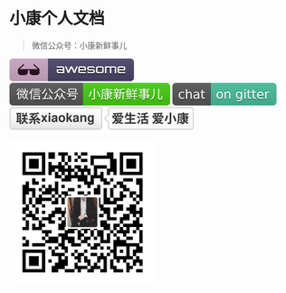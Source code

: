 # 小康个人文档

> 微信公众号：小康新鲜事儿

![awesome](docs/awesome.svg) [![微信公众号](docs/WeChat.svg)](https://mp.weixin.qq.com/s/3-3_Ns5nDIhcB7TS7d-ocA) [![Gitter](docs/community.svg)](https://gitter.im/personal_documents-xiaokang/community?utm_source=badge&utm_medium=badge&utm_campaign=pr-badge) [![联系小康](docs/contact.svg)](http://wpa.qq.com/msgrd?v=3&uin=1181259634&site=qq&menu=yes)

![微信公众号：小康新鲜事儿](docs/gzh.jpg)